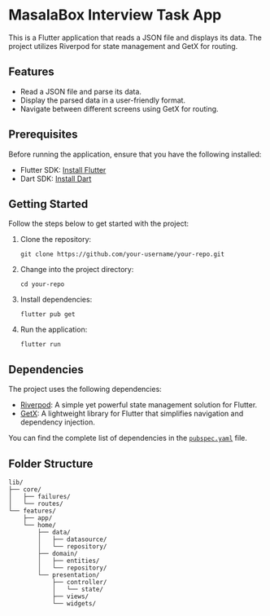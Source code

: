 # MasalaBox Interview Task App

This is a Flutter application that reads a JSON file and displays its data. The project utilizes Riverpod for state management and GetX for routing.

## Features

- Read a JSON file and parse its data.
- Display the parsed data in a user-friendly format.
- Navigate between different screens using GetX for routing.

## Prerequisites

Before running the application, ensure that you have the following installed:

- Flutter SDK: [Install Flutter](https://flutter.dev/docs/get-started/install)
- Dart SDK: [Install Dart](https://dart.dev/get-dart)

## Getting Started

Follow the steps below to get started with the project:

1. Clone the repository:

   ```pwsh
   git clone https://github.com/your-username/your-repo.git
   ```

2. Change into the project directory:

   ```pwsh
   cd your-repo
   ```

3. Install dependencies:

   ```pwsh
   flutter pub get
   ```

4. Run the application:

   ```pwsh
   flutter run
   ```

## Dependencies

The project uses the following dependencies:

- [Riverpod](https://pub.dev/packages/riverpod): A simple yet powerful state management solution for Flutter.
- [GetX](https://pub.dev/packages/get): A lightweight library for Flutter that simplifies navigation and dependency injection.

You can find the complete list of dependencies in the [`pubspec.yaml`](pubspec.yaml) file.

## Folder Structure

```plaintext
lib/
├── core/
│   ├── failures/
│   └── routes/
└── features/
    ├── app/
    └── home/
        ├── data/
        │   ├── datasource/
        │   └── repository/
        ├── domain/
        │   ├── entities/
        │   └── repository/
        └── presentation/
            ├── controller/
            │   └── state/
            ├── views/
            └── widgets/
```
